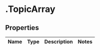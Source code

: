 # .TopicArray

## Properties
Name | Type | Description | Notes
------------ | ------------- | ------------- | -------------


